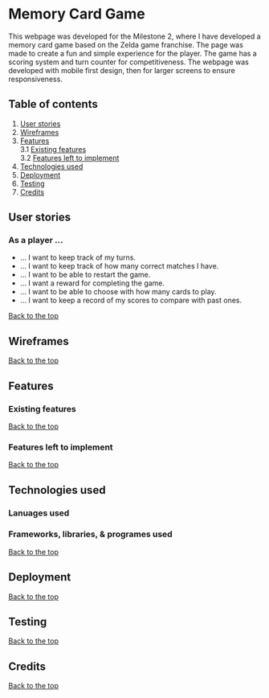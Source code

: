 # Memory Card Game

This webpage was developed for the Milestone 2, where I have developed a memory card game based on the Zelda game franchise. The page was made to create a fun and simple experience for the player. The game has a scoring system and turn counter for competitiveness. The webpage was developed with mobile first design, then for larger screens to ensure responsiveness.

## Table of contents

1. [User stories](#user-stories)
2. [Wireframes](#wireframes)
3. [Features](#features)  
3.1 [Existing features](#existing-features)  
3.2 [Features left to implement](#features-left-to-implement)
4. [Technologies used](#technologies-used)
5. [Deployment](#deployment)
6. [Testing](#testing)
7. [Credits](#credits)

## User stories

### As a player ...

- ... I want to keep track of my turns.
- ... I want to keep track of how many correct matches I have.
- ... I want to be able to restart the game.
- ... I want a reward for completing the game.
- ... I want to be able to choose with how many cards to play.
- ... I want to keep a record of my scores to compare with past ones.

[Back to the top](#table-of-contents)

## Wireframes

[Back to the top](#table-of-contents)

## Features

### Existing features

[Back to the top](#table-of-contents)

### Features left to implement

[Back to the top](#table-of-contents)

## Technologies used

### Lanuages used

### Frameworks, libraries, & programes used

[Back to the top](#table-of-contents)

## Deployment

[Back to the top](#table-of-contents)

## Testing

[Back to the top](#table-of-contents)

## Credits

[Back to the top](#table-of-contents)